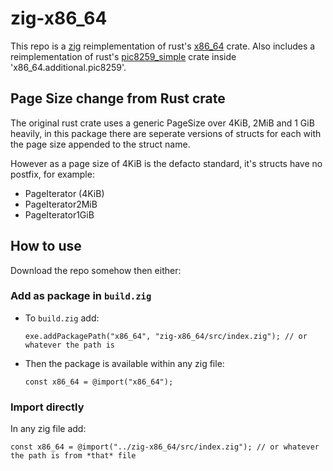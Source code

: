# zig-x86_64

This repo is a [zig](https://github.com/ziglang) reimplementation of rust's [x86_64](https://github.com/rust-osdev/x86_64) crate.
Also includes a reimplementation of rust's [pic8259_simple](https://docs.rs/pic8259_simple) crate inside 'x86_64.additional.pic8259'.

## Page Size change from Rust crate

The original rust crate uses a generic PageSize over 4KiB, 2MiB and 1 GiB heavily, in this package there are seperate versions of structs for each with the page size appended to the struct name. 

However as a page size of 4KiB is the defacto standard, it's structs have no postfix, for example: 
 - PageIterator (4KiB)
 - PageIterator2MiB
 - PageIterator1GiB

## How to use

Download the repo somehow then either:

### Add as package in `build.zig`

* To `build.zig` add:
  
   ```zig
   exe.addPackagePath("x86_64", "zig-x86_64/src/index.zig"); // or whatever the path is
   ```
* Then the package is available within any zig file:
  
   ```zig
   const x86_64 = @import("x86_64");
   ```

### Import directly

In any zig file add:
```zig
const x86_64 = @import("../zig-x86_64/src/index.zig"); // or whatever the path is from *that* file
```
